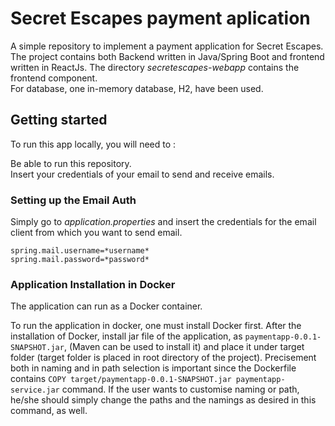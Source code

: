 # Secret Escapes payment aplication  

A simple repository to implement a payment application for Secret Escapes.   
The project contains both Backend written in Java/Spring Boot and frontend written in ReactJs.  The directory *secretescapes-webapp* contains the frontend component.  
For database, one in-memory database, H2, have been used.

## Getting started
To run this app locally, you will need to :

Be able to run this repository.  
Insert your credentials of your email to send and receive emails.

### Setting up the Email Auth
Simply go to *application.properties* and insert the credentials for the email client from which you want to send email.    
    
  `spring.mail.username=*username*`  
  `spring.mail.password=*password*`  
  
### Application Installation in Docker
The application can run as a Docker container.  
  
To run the application in docker, one must install Docker first. After the installation of Docker, install jar file of the application, 
as `paymentapp-0.0.1-SNAPSHOT.jar`, (Maven can be used to install it) and place it under target folder (target folder is placed in root 
directory of the project). Precisement both in naming and in path selection is important since the Dockerfile 
contains `COPY target/paymentapp-0.0.1-SNAPSHOT.jar paymentapp-service.jar` command. If the user wants to customise naming or path, 
he/she should simply change the paths and the namings as desired in this command, as well.  

